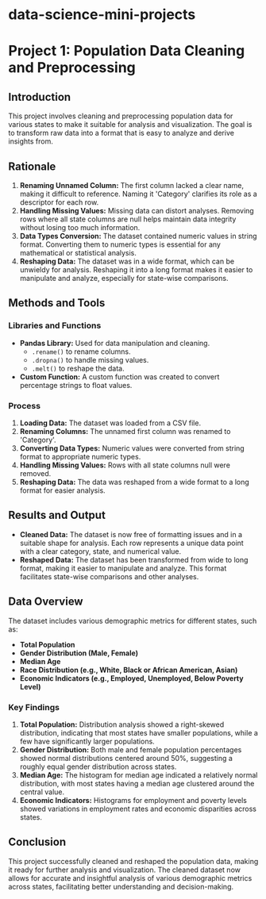 # data-science-mini-projects
 
# Project 1: Population Data Cleaning and Preprocessing

## Introduction
This project involves cleaning and preprocessing population data for various states to make it suitable for analysis and visualization. The goal is to transform raw data into a format that is easy to analyze and derive insights from.

## Rationale
1. **Renaming Unnamed Column:** The first column lacked a clear name, making it difficult to reference. Naming it 'Category' clarifies its role as a descriptor for each row.
2. **Handling Missing Values:** Missing data can distort analyses. Removing rows where all state columns are null helps maintain data integrity without losing too much information.
3. **Data Types Conversion:** The dataset contained numeric values in string format. Converting them to numeric types is essential for any mathematical or statistical analysis.
4. **Reshaping Data:** The dataset was in a wide format, which can be unwieldy for analysis. Reshaping it into a long format makes it easier to manipulate and analyze, especially for state-wise comparisons.

## Methods and Tools
### Libraries and Functions
- **Pandas Library:** Used for data manipulation and cleaning.
  - `.rename()` to rename columns.
  - `.dropna()` to handle missing values.
  - `.melt()` to reshape the data.
- **Custom Function:** A custom function was created to convert percentage strings to float values.

### Process
1. **Loading Data:** The dataset was loaded from a CSV file.
2. **Renaming Columns:** The unnamed first column was renamed to 'Category'.
3. **Converting Data Types:** Numeric values were converted from string format to appropriate numeric types.
4. **Handling Missing Values:** Rows with all state columns null were removed.
5. **Reshaping Data:** The data was reshaped from a wide format to a long format for easier analysis.

## Results and Output
- **Cleaned Data:** The dataset is now free of formatting issues and in a suitable shape for analysis. Each row represents a unique data point with a clear category, state, and numerical value.
- **Reshaped Data:** The dataset has been transformed from wide to long format, making it easier to manipulate and analyze. This format facilitates state-wise comparisons and other analyses.

## Data Overview
The dataset includes various demographic metrics for different states, such as:
- **Total Population**
- **Gender Distribution (Male, Female)**
- **Median Age**
- **Race Distribution (e.g., White, Black or African American, Asian)**
- **Economic Indicators (e.g., Employed, Unemployed, Below Poverty Level)**

### Key Findings
1. **Total Population:** Distribution analysis showed a right-skewed distribution, indicating that most states have smaller populations, while a few have significantly larger populations.
2. **Gender Distribution:** Both male and female population percentages showed normal distributions centered around 50%, suggesting a roughly equal gender distribution across states.
3. **Median Age:** The histogram for median age indicated a relatively normal distribution, with most states having a median age clustered around the central value.
4. **Economic Indicators:** Histograms for employment and poverty levels showed variations in employment rates and economic disparities across states.

## Conclusion
This project successfully cleaned and reshaped the population data, making it ready for further analysis and visualization. The cleaned dataset now allows for accurate and insightful analysis of various demographic metrics across states, facilitating better understanding and decision-making.
